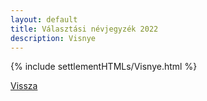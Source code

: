 ```yaml
---
layout: default
title: Választási névjegyzék 2022
description: Visnye
---
```


{% include settlementHTMLs/Visnye.html %}

[Vissza](../)